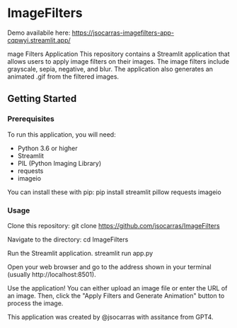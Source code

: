 # ImageFilters

Demo availabile here: https://jsocarras-imagefilters-app-cqpwyi.streamlit.app/

mage Filters Application
This repository contains a Streamlit application that allows users to apply image filters on their images. The image filters include grayscale, sepia, negative, and blur. The application also generates an animated .gif from the filtered images.

## Getting Started
### Prerequisites
To run this application, you will need:
- Python 3.6 or higher
- Streamlit
- PIL (Python Imaging Library)
- requests
- imageio

You can install these with pip:
pip install streamlit pillow requests imageio

### Usage
Clone this repository:
git clone https://github.com/jsocarras/ImageFilters

Navigate to the directory:
cd ImageFilters

Run the Streamlit application.
streamlit run app.py

Open your web browser and go to the address shown in your terminal (usually http://localhost:8501).

Use the application! You can either upload an image file or enter the URL of an image. Then, click the "Apply Filters and Generate Animation" button to process the image.

This application was created by @jsocarras with assitance from GPT4.
